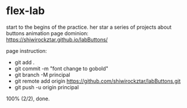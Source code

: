 # flex-lab

start to the begins of the practice. her star a series of projects about buttons animation
page dominion:  https://shiwirockztar.github.io/labButtons/

page instruction:
- git add .
- git commit -m "font change to gobold"
- git branch -M principal
- git remote add origin https://github.com/shiwirockztar/labButtons.git
- git push -u origin principal


100% (2/2), done.




